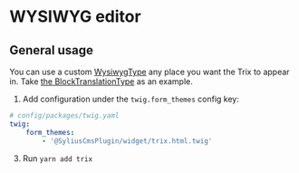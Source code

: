 # WYSIWYG editor

## General usage

You can use a custom [WysiwygType](../src/Form/Type/WysiwygType.php) any place you want the Trix to appear in.
Take [the BlockTranslationType](../src/Form/Type/Translation/BlockTranslationType.php) as an example.

1. Add configuration under the `twig.form_themes` config key:

```yaml
# config/packages/twig.yaml
twig:
    form_themes:
        - '@SyliusCmsPlugin/widget/trix.html.twig'
```

3. Run `yarn add trix`


